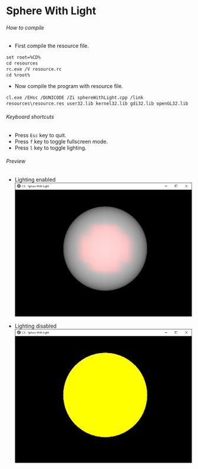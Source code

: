 Sphere With Light
=================

###### How to compile

- First compile the resource file.

```
set root=%CD%
cd resources
rc.exe /V resource.rc
cd %root%
```

- Now compile the program with resource file.

```
cl.exe /EHsc /DUNICODE /Zi sphereWithLight.cpp /link resources\resource.res user32.lib kernel32.lib gdi32.lib openGL32.lib
```

###### Keyboard shortcuts
- Press ```Esc``` key to quit.
- Press ```f``` key to toggle fullscreen mode.
- Press ```l``` key to toggle lighting.

###### Preview
- Lighting enabled
![sphereWithLightOn][sphereWithLightOn-image]

- Lighting disabled
![sphereWithLightOff][sphereWithLightOff-image]

[//]: # "Image declaration"

[sphereWithLightOn-image]: ./preview/sphereWithLightOn.png "Sphere with light on"
[sphereWithLightOff-image]: ./preview/sphereWithLightOff.png "Sphere with light off"
